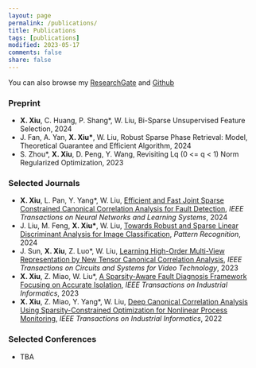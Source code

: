 ```yaml
---
layout: page
permalink: /publications/
title: Publications
tags: [publications]
modified: 2023-05-17 
comments: false
share: false
---
```


You can also browse my <a href="https://www.researchgate.net/profile/Xianchao-Xiu" class="textlink" target="_blank">ResearchGate</a> and <a href="https://github.com/xianchaoxiu" class="textlink" target="_blank">Github</a>



### Preprint

* <b>X. Xiu</b>, C. Huang, P. Shang*, W. Liu, Bi-Sparse Unsupervised Feature Selection, 2024 <br>
* J. Fan, A. Yan, <b>X. Xiu*</b>, W. Liu, Robust Sparse Phase Retrieval: Model, Theoretical Guarantee and Efficient Algorithm, 2024 <br>
* S. Zhou*, <b>X. Xiu</b>, D. Peng, Y. Wang, Revisiting Lq (0 <= q < 1) Norm Regularized Optimization, 2023

### Selected Journals

* <b>X. Xiu</b>, L. Pan, Y. Yang*, W. Liu, <a href="https://ieeexplore.ieee.org/document/9887978" class="textlink" target="_blank">Efficient and Fast Joint Sparse Constrained Canonical Correlation Analysis for Fault Detection</a>, <i>IEEE Transactions on Neural Networks and Learning Systems</i>, 2024<br>
* J. Liu, M. Feng, <b>X. Xiu*</b>, W. Liu, <a href="https://www.sciencedirect.com/science/article/pii/S0031320324002632" class="textlink" target="_blank">Towards Robust and Sparse Linear Discriminant Analysis for Image Classification</a>, <i> Pattern Recognition</i>, 2024<br>
* J. Sun, <b>X. Xiu</b>, Z. Luo*, W. Liu, <a href="https://ieeexplore.ieee.org/abstract/document/10091146" class="textlink" target="_blank">Learning High-Order Multi-View Representation by New Tensor Canonical Correlation Analysis</a>, <i>IEEE Transactions on Circuits and Systems for Video Technology</i>, 2023<br>
* <b>X. Xiu</b>, Z. Miao, W. Liu*, <a href="https://ieeexplore.ieee.org/abstract/document/10091146" class="textlink" target="_blank">A Sparsity-Aware Fault Diagnosis Framework Focusing on Accurate Isolation</a>, <i>IEEE Transactions on Industrial Informatics</i>, 2023<br>
* <b>X. Xiu</b>, Z. Miao, Y. Yang*, W. Liu, <a href="https://ieeexplore.ieee.org/document/9583864" class="textlink" target="_blank">Deep Canonical Correlation Analysis Using Sparsity-Constrained Optimization for Nonlinear Process Monitoring</a>, <i>IEEE Transactions on Industrial Informatics</i>, 2022<br>





### Selected Conferences
* TBA








